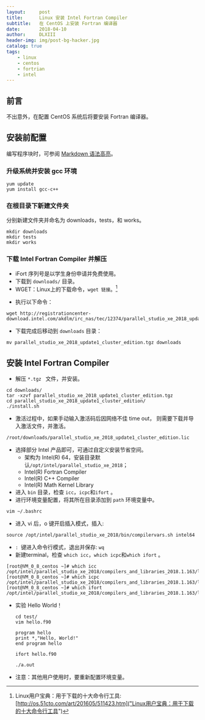 ```yaml
---
layout:     post
title:      Linux 安装 Intel Fortran Compiler
subtitle:   在 CentOS 上安装 Fortran 编译器
date:       2018-04-10
author:     DLXIII
header-img: img/post-bg-hacker.jpg
catalog: true
tags:
    - linux
    - centos
    - fortrian
    - intel
---
```



## 前言

不出意外，在配置 CentOS 系统后将要安装 Fortran 编译器。

## 安装前配置

编写程序块时，可参阅 [Markdown 语法高亮](http://www.cnblogs.com/qyf404/p/5019631.html)。
### 升级系统并安装 gcc 环境

```shell
yum update
yum install gcc-c++
```
<!--more-->

### 在根目录下新建文件夹
分别新建文件夹并命名为 downloads，tests，和 works。

```shell
mkdir downloads
mkdir tests
mkdir works
```
### 下载 Intel Fortran Compiler 并解压

* iFort 序列号是以学生身份申请并免费使用。
* 下载到 `downloads/` 目录。
* WGET：Linux上的下载命令，`wget 链接`。[^1]
[^1]: Linux用户宝典：用于下载的十大命令行工具: [http://os.51cto.com/art/201605/511423.htm]("Linux用户宝典：用于下载的十大命令行工具")

* 执行以下命令：

```shell
wget http://registrationcenter-download.intel.com/akdlm/irc_nas/tec/12374/parallel_studio_xe_2018_update1_cluster_edition.tgz
```

* 下载完成后移动到 `downloads` 目录：

```shell
mv parallel_studio_xe_2018_update1_cluster_edition.tgz downloads
```
## 安装 Intel Fortran Compiler

* 解压 `*.tgz ` 文件，并安装。

```shell
cd downloads/
tar -xzvf parallel_studio_xe_2018_update1_cluster_edition.tgz
cd parallel_studio_xe_2018_update1_cluster_edition/
./install.sh
```
* 激活过程中，如果手动输入激活码后因网络不佳 time out， 则需要下载并导入激活文件，并激活。

```shell
/root/downloads/parallel_studio_xe_2018_update1_cluster_edition.lic
```

* 选择部分 Intel 产品即可，可通过自定义安装节省空间。
	* 架构为 Intel(R) 64，安装目录默认`/opt/intel/parallel_studio_xe_2018`；
	* Intel(R) Fortran Compiler
	* Intel(R) C++ Compiler
	* Intel(R) Math Kernel Library
* 进入 `bin` 目录，检查 `icc`，`icpc`和`ifort` 。
* 进行环境变量配置，将其所在目录添加到 `path` 环境变量中。

```shell
vim ~/.bashrc
```
* 进入 vi 后，o 键开启插入模式，插入:

```shell
source /opt/intel/parallel_studio_xe_2018/bin/compilervars.sh intel64
```
* `: `键进入命令行模式，退出并保存: `wq`
* 新建terminal，检查 `which icc`，`which icpc`和`which ifort` 。

```shell
[root@VM_0_8_centos ~]# which icc
/opt/intel/parallel_studio_xe_2018/compilers_and_libraries_2018.1.163/linux/bin/intel64/icc
[root@VM_0_8_centos ~]# which icpc
/opt/intel/parallel_studio_xe_2018/compilers_and_libraries_2018.1.163/linux/bin/intel64/icpc
[root@VM_0_8_centos ~]# which ifort
/opt/intel/parallel_studio_xe_2018/compilers_and_libraries_2018.1.163/linux/bin/intel64/ifort
```

* 实验 Hello World！
	
	```shell
	cd test/
	vim hello.f90
	```

	```shell 
	program hello
	print *,"Hello, World!"
	end program hello
	```
	
	```shell 
	ifort hello.f90
	```
	
	```shell 
	./a.out
	```
* 注意：其他用户使用时，要重新配置环境变量。
